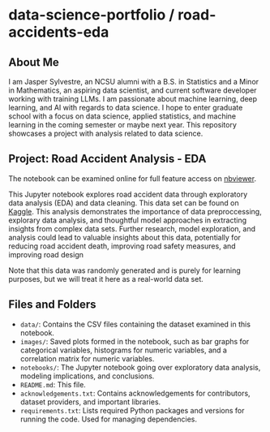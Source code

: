 # data-science-portfolio / road-accidents-eda

## About Me

I am Jasper Sylvestre, an NCSU alumni with a B.S. in Statistics and a Minor in Mathematics, an aspiring data scientist, and current software developer working with training LLMs. I am passionate about machine learning, deep learning, and AI with regards to data science. I hope to enter graduate school with a focus on data science, applied statistics, and machine learning in the coming semester or maybe next year. This repository showcases a project with analysis related to data science.

## Project: Road Accident Analysis - EDA

The notebook can be examined online for full feature access on [nbviewer](https://nbviewer.org/github/JasperSylvestre/data-science-portfolio/blob/main/road-accidents-eda/notebooks/road-accident-eda-notebook.ipynb).

This Jupyter notebook explores road accident data through exploratory data analysis (EDA) and data cleaning. This data set can be found on [Kaggle](https://www.kaggle.com/datasets/farshidbahrami021/road-accident-dataset). This analysis demonstrates the importance of data preproccessing, explorary data analysis, and thoughtful model approaches in extracting insights from complex data sets. Further research, model exploration, and analysis could lead to valuable insights about this data, potentially for reducing road accident death, improving road safety measures, and improving road design

Note that this data was randomly generated and is purely for learning purposes, but we will treat it here as a real-world data set.

## Files and Folders

* `data/`: Contains the CSV files containing the dataset examined in this notebook.
* `images/`: Saved plots formed in the notebook, such as bar graphs for categorical variables, histograms for numeric variables, and a correlation matrix for numeric variables.
* `notebooks/`: The Jupyter notebook going over exploratory data analysis, modeling implications, and conclusions.
* `README.md`: This file.
* `acknowledgements.txt`: Contains acknowledgements for contributors, dataset providers, and important libraries.
* `requirements.txt`: Lists required Python packages and versions for running the code. Used for managing dependencies.
